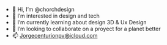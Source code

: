 - 👋 Hi, I’m @chorchdesign
- 👀 I’m interested in design and tech
- 🌱 I’m currently learning about design 3D & Ux Design
- 💞️ I’m looking to collaborate on a proyect for a planet better
- 📫 Jorgecenturionpv@icloud.com

<!---
chorchdesign/chorchdesign is a ✨ special ✨ repository because its `README.md` (this file) appears on your GitHub profile.
You can click the Preview link to take a look at your changes.
--->
